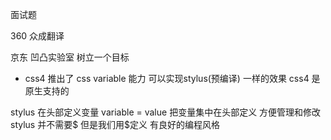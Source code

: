 面试题  

360  众成翻译

京东  凹凸实验室   树立一个目标


- css4 推出了 css  variable  能力  可以实现stylus(预编译)  一样的效果  css4 是原生支持的



stylus 在头部定义变量   variable = value
把变量集中在头部定义   方便管理和修改
stylus  并不需要$   但是我们用$定义  有良好的编程风格  